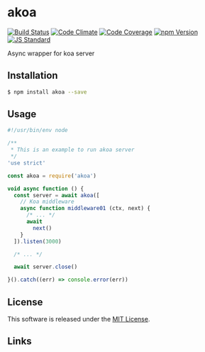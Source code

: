 akoa
==========

<!---
This file is generated by ape-tmpl. Do not update manually.
--->

<!-- Badge Start -->
<a name="badges"></a>

[![Build Status][bd_travis_shield_url]][bd_travis_url]
[![Code Climate][bd_codeclimate_shield_url]][bd_codeclimate_url]
[![Code Coverage][bd_codeclimate_coverage_shield_url]][bd_codeclimate_url]
[![npm Version][bd_npm_shield_url]][bd_npm_url]
[![JS Standard][bd_standard_shield_url]][bd_standard_url]

[bd_repo_url]: https://github.com/a-labo/akoa
[bd_travis_url]: http://travis-ci.org/a-labo/akoa
[bd_travis_shield_url]: http://img.shields.io/travis/a-labo/akoa.svg?style=flat
[bd_travis_com_url]: http://travis-ci.com/a-labo/akoa
[bd_travis_com_shield_url]: https://api.travis-ci.com/a-labo/akoa.svg?token=
[bd_license_url]: https://github.com/a-labo/akoa/blob/master/LICENSE
[bd_codeclimate_url]: http://codeclimate.com/github/a-labo/akoa
[bd_codeclimate_shield_url]: http://img.shields.io/codeclimate/github/a-labo/akoa.svg?style=flat
[bd_codeclimate_coverage_shield_url]: http://img.shields.io/codeclimate/coverage/github/a-labo/akoa.svg?style=flat
[bd_gemnasium_url]: https://gemnasium.com/a-labo/akoa
[bd_gemnasium_shield_url]: https://gemnasium.com/a-labo/akoa.svg
[bd_npm_url]: http://www.npmjs.org/package/akoa
[bd_npm_shield_url]: http://img.shields.io/npm/v/akoa.svg?style=flat
[bd_standard_url]: http://standardjs.com/
[bd_standard_shield_url]: https://img.shields.io/badge/code%20style-standard-brightgreen.svg

<!-- Badge End -->


<!-- Description Start -->
<a name="description"></a>

Async wrapper for koa server

<!-- Description End -->


<!-- Overview Start -->
<a name="overview"></a>



<!-- Overview End -->


<!-- Sections Start -->
<a name="sections"></a>

<!-- Section from "doc/guides/01.Installation.md.hbs" Start -->

<a name="section-doc-guides-01-installation-md"></a>

Installation
-----

```bash
$ npm install akoa --save
```


<!-- Section from "doc/guides/01.Installation.md.hbs" End -->

<!-- Section from "doc/guides/02.Usage.md.hbs" Start -->

<a name="section-doc-guides-02-usage-md"></a>

Usage
---------

```javascript
#!/usr/bin/env node

/**
 * This is an example to run akoa server
 */
'use strict'

const akoa = require('akoa')

void async function () {
  const server = await akoa([
    // Koa middleware
    async function middleware01 (ctx, next) {
      /* ... */
      await
        next()
    }
  ]).listen(3000)

  /* ... */

  await server.close()

}().catch((err) => console.error(err))

```


<!-- Section from "doc/guides/02.Usage.md.hbs" End -->


<!-- Sections Start -->


<!-- LICENSE Start -->
<a name="license"></a>

License
-------
This software is released under the [MIT License](https://github.com/a-labo/akoa/blob/master/LICENSE).

<!-- LICENSE End -->


<!-- Links Start -->
<a name="links"></a>

Links
------



<!-- Links End -->
